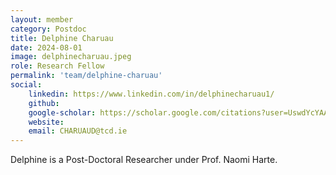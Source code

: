 ```yaml
---
layout: member
category: Postdoc
title: Delphine Charuau
date: 2024-08-01
image: delphinecharuau.jpeg
role: Research Fellow
permalink: 'team/delphine-charuau'
social:
    linkedin: https://www.linkedin.com/in/delphinecharuau1/
    github: 
    google-scholar: https://scholar.google.com/citations?user=UswdYcYAAAAJ&hl=fr
    website: 
    email: CHARUAUD@tcd.ie
---
```


Delphine is a Post-Doctoral Researcher under Prof. Naomi Harte.